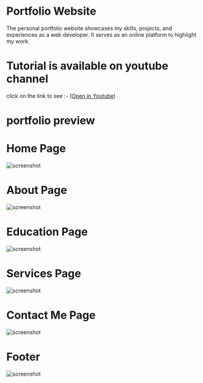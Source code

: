 # Portfolio Website

The personal portfolio website showcases my skills, projects, and experiences as a web developer. It serves as an online platform to highlight my work.

# Tutorial is available on youtube channel 
click on the link to see :- ([Open in Youtube](https://youtu.be/BtyURSWKxgM))


# portfolio preview

# Home Page
![screenshot](Home.png)

# About Page
![screenshot](About.png)

# Education Page
![screenshot](Education.png)

# Services Page
![screenshot](Services.png)

# Contact Me  Page
![screenshot](ContactMe.png)

# Footer
![screenshot](Footer.png)

